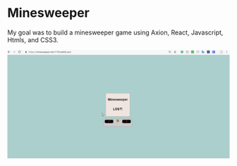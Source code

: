 # Minesweeper

My goal was to build a minesweeper game using Axion, React, Javascript, Htmls, and CSS3.

<img src="src/images/MineSweeper.gif"/>
